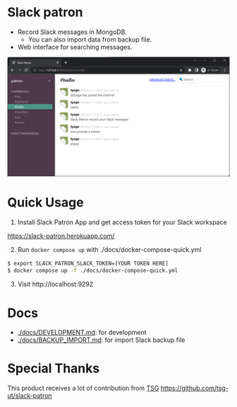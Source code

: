 # Slack patron

- Record Slack messages in MongoDB.
  - You can also import data from backup file.
- Web interface for searching messages.

![](./docs/screenshot.png)

# Quick Usage

1. Install Slack Patron App and get access token for your Slack workspace

<https://slack-patron.herokuapp.com/>

2. Run `docker compose up` with ./docs/docker-compose-quick.yml

```sh
$ export SLACK_PATRON_SLACK_TOKEN=[YOUR TOKEN HERE]
$ docker compose up -f ./docs/docker-compose-quick.yml
```

3. Visit http://localhost:9292

# Docs

- [./docs/DEVELOPMENT.md](./docs/DEVELOPMENT.md): for development
- [./docs/BACKUP_IMPORT.md](./docs/BACKUP_IMPORT.md): for import Slack backup file

# Special Thanks

This product receives a lot of contribution from
[TSG](https://github.com/tsg-ut) <https://github.com/tsg-ut/slack-patron>
